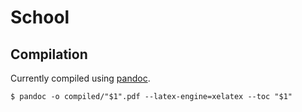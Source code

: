School
======

Compilation
-----------

Currently compiled using [pandoc](http://johnmacfarlane.net/pandoc/).

    $ pandoc -o compiled/"$1".pdf --latex-engine=xelatex --toc "$1" 
